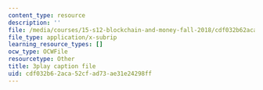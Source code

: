 ```yaml
---
content_type: resource
description: ''
file: /media/courses/15-s12-blockchain-and-money-fall-2018/cdf032b62aca52cfad73ae31e24298ff_l0vD_FBWk0g.vtt
file_type: application/x-subrip
learning_resource_types: []
ocw_type: OCWFile
resourcetype: Other
title: 3play caption file
uid: cdf032b6-2aca-52cf-ad73-ae31e24298ff
---
```

